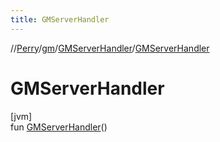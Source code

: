 ```yaml
---
title: GMServerHandler
---
```

//[Perry](../../../index.html)/[gm](../index.html)/[GMServerHandler](index.html)/[GMServerHandler](-g-m-server-handler.html)



# GMServerHandler



[jvm]\
fun [GMServerHandler](-g-m-server-handler.html)()




